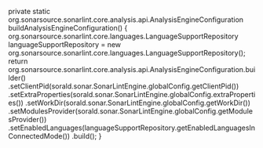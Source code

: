 private static org.sonarsource.sonarlint.core.analysis.api.AnalysisEngineConfiguration buildAnalysisEngineConfiguration() {
    org.sonarsource.sonarlint.core.languages.LanguageSupportRepository languageSupportRepository = new org.sonarsource.sonarlint.core.languages.LanguageSupportRepository();
return org.sonarsource.sonarlint.core.analysis.api.AnalysisEngineConfiguration.builder()
.setClientPid(sorald.sonar.SonarLintEngine.globalConfig.getClientPid())
.setExtraProperties(sorald.sonar.SonarLintEngine.globalConfig.extraProperties())
.setWorkDir(sorald.sonar.SonarLintEngine.globalConfig.getWorkDir())
.setModulesProvider(sorald.sonar.SonarLintEngine.globalConfig.getModulesProvider())
.setEnabledLanguages(languageSupportRepository.getEnabledLanguagesInConnectedMode())
.build();
}